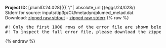 **Project ID:** [plumID:24.028]({{ '/' | absolute_url }}eggs/24/028/)  
Stderr for source:  inputs/tip3p/CU/metadyn/plumed_metad.dat   
Download: [zipped raw stdout](plumed_metad.dat.plumed_master.stdout.txt.zip) - [zipped raw stderr](plumed_metad.dat.plumed_master.stderr.txt.zip) 
{% raw %}
<pre>
#! Only the first 1000 rows of the error file are shown below
#! To inspect the full error file, please download the zipped raw stderr file above
</pre>
{% endraw %}
